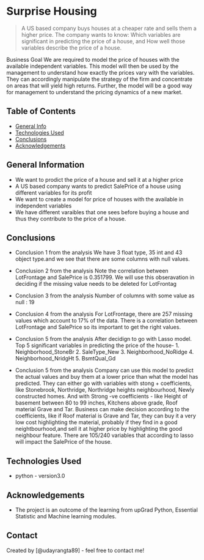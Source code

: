 # Surprise Housing
> A US based company buys houses at a cheaper rate and sells them a higher price.
The company wants to know:
Which variables are significant in predicting the price of a house, and
How well those variables describe the price of a house. 
 
Business Goal 
We are required to model the price of houses with the available independent variables. This model will then be used by the management to understand how exactly the prices vary with the variables. They can accordingly manipulate the strategy of the firm and concentrate on areas that will yield high returns. Further, the model will be a good way for management to understand the pricing dynamics of a new market.


## Table of Contents
* [General Info](#general-information)
* [Technologies Used](#technologies-used)
* [Conclusions](#conclusions)
* [Acknowledgements](#acknowledgements)

<!-- You can include any other section that is pertinent to your problem -->

## General Information
- We want to prodict the price of a house and sell it at a higher price
- A US based company wants to predict SalePrice of a house using different variables for its profit
- We want to create a model for price of houses with the available in independent variables
- We have different varaibles that one sees before buying a house and thus they contribute to the price of a house.

<!-- You don't have to answer all the questions - just the ones relevant to your project. -->

## Conclusions
- Conclusion 1 from the analysis
We have 3 float type, 35 int and 43 object type.and we see that there are some columns with null values.
- Conclusion 2 from the analysis
Note the correlation between LotFrontage and SalePrice is 0.351799. We will use this obseravation in deciding if the missing value needs to be deleted for LotFrontag
- Conclusion 3 from the analysis
Number of columns with some value as null : 19
- Conclusion 4 from the analysis
For LotFrontage, there are 257 missing values which account to 17% of the data. There is a correlation between LotFrontage and SalePrice so its important to get the right values.
- Conclusion 5 from the analysis
    After decidign to go with Lasso model.
   Top 5 significant variables in predicting the price of the house-
        1. Neighborhood_StoneBr
        2. SaleType_New
        3. Neighborhood_NoRidge
        4. Neighborhood_NridgHt
        5. BsmtQual_Gd

- Conclusion 5 from the analysis
Company can use this model to predict the actual values and buy them at a lower price than what the model has predicted.
They can either go with variables with stong + coefficients, like Stonebrook, Northridge, Northridge heights neighbourhood, Newly constructed homes. 
And with Strong -ve coefficients - like Height of basement between 80 to 99 inches, Kitchens above grade, Roof material Grave and Tar.
Business can make decision according to the coefficients, like if Roof material is Grave and Tar, they can buy it a very low cost highlighting the material, probably if they find in a good neightbourhood,and sell it at higher price by highlighting the good neighbour feature.
There are 105/240 variables that according to lasso will impact the SalePrice of the house.


<!-- You don't have to answer all the questions - just the ones relevant to your project. -->


## Technologies Used
- python - version3.0

<!-- As the libraries versions keep on changing, it is recommended to mention the version of library used in this project -->

## Acknowledgements
- The project is an outcome of the learning from upGrad Python, Essential Statistic and Machine learning modules.


## Contact
Created by [@udayrangta89] - feel free to contact me!


<!-- Optional -->
<!-- ## License -->
<!-- This project is open source and available under the [... License](). -->

<!-- You don't have to include all sections - just the one's relevant to your project -->